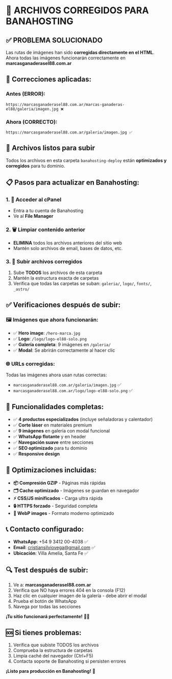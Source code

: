 # 🎉 ARCHIVOS CORREGIDOS PARA BANAHOSTING

## ✅ PROBLEMA SOLUCIONADO
Las rutas de imágenes han sido **corregidas directamente en el HTML**. Ahora todas las imágenes funcionarán correctamente en **marcasganaderasel88.com.ar**

## 🔧 Correcciones aplicadas:

### Antes (ERROR):
```
https://marcasganaderasel88.com.ar/marcas-ganaderas-el88/galeria/imagen.jpg ❌
```

### Ahora (CORRECTO):
```
https://marcasganaderasel88.com.ar/galeria/imagen.jpg ✅
```

## 📁 Archivos listos para subir

Todos los archivos en esta carpeta `banahosting-deploy` están **optimizados y corregidos** para tu dominio.

## 📋 Pasos para actualizar en Banahosting:

### 1. 🔐 Acceder al cPanel
- Entra a tu cuenta de Banahosting
- Ve al **File Manager**

### 2. 🗑️ Limpiar contenido anterior
- **ELIMINA** todos los archivos anteriores del sitio web
- Mantén solo archivos de email, bases de datos, etc.

### 3. 📂 Subir archivos corregidos
1. Sube **TODOS** los archivos de esta carpeta
2. Mantén la estructura exacta de carpetas
3. Verifica que todas las carpetas se suban: `galeria/`, `logo/`, `fonts/`, `_astro/`

## ✅ Verificaciones después de subir:

### 🖼️ Imágenes que ahora funcionarán:
- ✅ **Hero image**: `/hero-marca.jpg`
- ✅ **Logo**: `/logo/logo-el88-solo.png`
- ✅ **Galería completa**: 9 imágenes en `/galeria/`
- ✅ **Modal**: Se abrirán correctamente al hacer clic

### 🌐 URLs corregidas:
Todas las imágenes ahora usan rutas correctas:
- `marcasganaderasel88.com.ar/galeria/imagen.jpg` ✅
- `marcasganaderasel88.com.ar/logo/logo-el88-solo.png` ✅

## 🎯 Funcionalidades completas:

- ✅ **4 productos especializados** (incluye señaladoras y calentador)
- ✅ **Corte láser** en materiales premium
- ✅ **9 imágenes** en galería con modal funcional
- ✅ **WhatsApp flotante** y en header
- ✅ **Navegación suave** entre secciones
- ✅ **SEO optimizado** para tu dominio
- ✅ **Responsive design**

## 🚀 Optimizaciones incluidas:

- **📦 Compresión GZIP** - Páginas más rápidas
- **🗂️ Cache optimizado** - Imágenes se guardan en navegador
- **⚡ CSS/JS minificados** - Carga ultra rápida
- **🔒 HTTPS forzado** - Seguridad completa
- **📱 WebP images** - Formato moderno optimizado

## 📞 Contacto configurado:

- **WhatsApp**: +54 9 3412 00-4038 ✅
- **Email**: cristiansilviovega@gmail.com ✅
- **Ubicación**: Villa Amelia, Santa Fe ✅

## 🔍 Test después de subir:

1. Ve a: **marcasganaderasel88.com.ar**
2. Verifica que NO haya errores 404 en la consola (F12)
3. Haz clic en cualquier imagen de la galería - debe abrir el modal
4. Prueba el botón de WhatsApp
5. Navega por todas las secciones

**¡Tu sitio funcionará perfectamente!** 🚀✨

## 🆘 Si tienes problemas:
1. Verifica que subiste TODOS los archivos
2. Comprueba la estructura de carpetas
3. Limpia caché del navegador (Ctrl+F5)
4. Contacta soporte de Banahosting si persisten errores

**¡Listo para producción en Banahosting!** 🎉